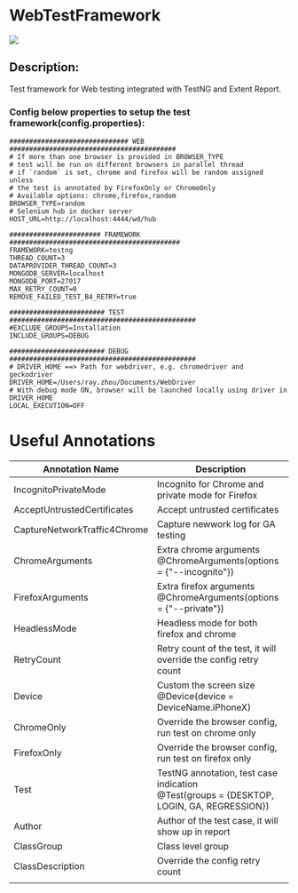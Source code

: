 # WebTestFramework

[![](https://jitpack.io/v/scmp-contributor/WebTestFramework.svg)](https://jitpack.io/#scmp-contributor/WebTestFramework)

## Description:
Test framework for Web testing integrated with TestNG and Extent Report.


### Config below properties to setup the test framework(config.properties):
```
############################## WEB ##########################################
# If more than one browser is provided in BROWSER_TYPE
# test will be run on different browsers in parallel thread
# if `random` is set, chrome and firefox will be random assigned unless
# the test is annotated by FirefoxOnly or ChromeOnly
# Available options: chrome,firefox,random
BROWSER_TYPE=random
# Selenium hub in docker server
HOST_URL=http://localhost:4444/wd/hub

####################### FRAMEWORK ###########################################
FRAMEWORK=testng
THREAD_COUNT=3
DATAPROVIDER_THREAD_COUNT=3
MONGODB_SERVER=localhost
MONGODB_PORT=27017
MAX_RETRY_COUNT=0
REMOVE_FAILED_TEST_B4_RETRY=true

######################## TEST ###############################################
#EXCLUDE_GROUPS=Installation
INCLUDE_GROUPS=DEBUG

######################## DEBUG ###############################################
# DRIVER_HOME ==> Path for webdriver, e.g. chromedriver and geckodriver
DRIVER_HOME=/Users/ray.zhou/Documents/WebDriver
# With debug mode ON, browser will be launched locally using driver in DRIVER_HOME
LOCAL_EXECUTION=OFF
```

# Useful Annotations
| Annotation Name | Description |
|------|------|
| IncognitoPrivateMode | Incognito for Chrome and private mode for Firefox |
| AcceptUntrustedCertificates | Accept untrusted certificates |
| CaptureNetworkTraffic4Chrome | Capture newwork log for GA testing |
| ChromeArguments | Extra chrome arguments <br/> @ChromeArguments(options = {"--incognito"}) |
| FirefoxArguments | Extra firefox arguments <br/> @ChromeArguments(options = {"--private"}) |
| HeadlessMode | Headless mode for both firefox and chrome |
| RetryCount | Retry count of the test, it will override the config retry count |
| Device | Custom the screen size <br/> @Device(device = DeviceName.iPhoneX) |
| ChromeOnly | Override the browser config, run test on chrome only |
| FirefoxOnly | Override the browser config, run test on firefox only |
| Test | TestNG annotation, test case indication <br/> @Test(groups = {DESKTOP, LOGIN, GA, REGRESSION}) |
| Author | Author of the test case, it will show up in report |
| ClassGroup | Class level group |
| ClassDescription | Override the config retry count |
| | |
